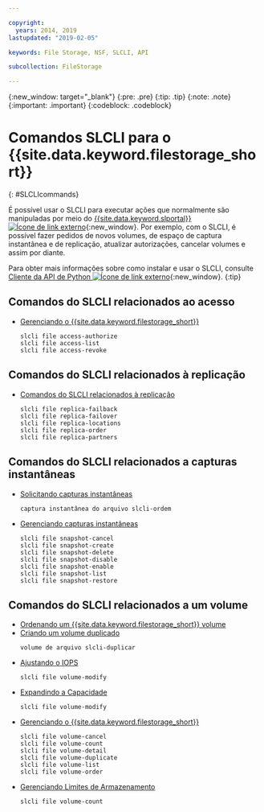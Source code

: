 ```yaml
---

copyright:
  years: 2014, 2019
lastupdated: "2019-02-05"

keywords: File Storage, NSF, SLCLI, API

subcollection: FileStorage

---
```

{:new_window: target="_blank"}
{:pre: .pre}
{:tip: .tip}
{:note: .note}
{:important: .important}
{:codeblock: .codeblock}

# Comandos SLCLI para o {{site.data.keyword.filestorage_short}}
{: #SLCLIcommands}

É possível usar o SLCLI para executar ações que normalmente são manipuladas por meio do [{{site.data.keyword.slportal}} ![Ícone de link externo](../../icons/launch-glyph.svg "Ícone de link externo")](https://control.softlayer.com/){:new_window}. Por exemplo, com o SLCLI, é possível fazer pedidos de novos volumes, de espaço de captura instantânea e de replicação, atualizar autorizações, cancelar volumes e assim por diante.

Para obter mais informações sobre como instalar e usar o SLCLI, consulte [Cliente da API de Python ![Ícone de link externo](../../icons/launch-glyph.svg "Ícone de link externo")](https://softlayer-python.readthedocs.io/en/latest/cli/){:new_window}.
{:tip}

## Comandos do SLCLI relacionados ao acesso
* [Gerenciando o {{site.data.keyword.filestorage_short}}](/docs/infrastructure/FileStorage?topic=FileStorage-managingstorage)  
  ```
  slcli file access-authorize
  slcli file access-list
  slcli file access-revoke
  ```

## Comandos do SLCLI relacionados à replicação

* [Comandos do SLCLI relacionados à replicação](/docs/infrastructure/FileStorage?topic=FileStorage-replication#clicommands)
  ```
  slcli file replica-failback
  slcli file replica-failover
  slcli file replica-locations
  slcli file replica-order
  slcli file replica-partners
  ```

## Comandos do SLCLI relacionados a capturas instantâneas

* [Solicitando capturas instantâneas](/docs/infrastructure/FileStorage?topic=FileStorage-ordering-snapshots)
  ```
  captura instantânea do arquivo slcli-ordem
  ```

* [Gerenciando capturas instantâneas](/docs/infrastructure/FileStorage?topic=FileStorage-managingSnapshots)
  ```
  slcli file snapshot-cancel
  slcli file snapshot-create
  slcli file snapshot-delete
  slcli file snapshot-disable
  slcli file snapshot-enable
  slcli file snapshot-list
  slcli file snapshot-restore
  ```

## Comandos do SLCLI relacionados a um volume

* [ Ordenando um  {{site.data.keyword.filestorage_short}}  volume ](/docs/infrastructure/FileStorage?topic=FileStorage-orderingSLCLI)
* [ Criando um volume duplicado ](/docs/infrastructure/FileStorage?topic=FileStorage-duplicatevolume)
  ```
  volume de arquivo slcli-duplicar
  ```
* [ Ajustando o IOPS ](/docs/infrastructure/FileStorage?topic=FileStorage-adjustingIOPS#adjustingsteps)
  ```
  slcli file volume-modify
  ```
* [ Expandindo a Capacidade ](/docs/infrastructure/FileStorage?topic=FileStorage-expandCapacity#resizingsteps)
  ```
  slcli file volume-modify
  ```
* [Gerenciando o {{site.data.keyword.filestorage_short}}](/docs/infrastructure/FileStorage?topic=FileStorage-managingstorage)
  ```
  slcli file volume-cancel
  slcli file volume-count
  slcli file volume-detail
  slcli file volume-duplicate
  slcli file volume-list
  slcli file volume-order
  ```
* [ Gerenciando Limites de Armazenamento ](/docs/infrastructure/FileStorage?topic=FileStorage-managinglimits)
  ```
  slcli file volume-count
  ```
